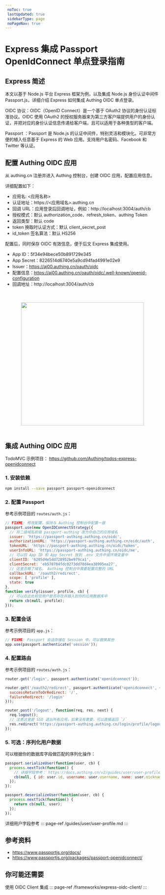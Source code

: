 ```yaml
---
 noToc: true
 lastUpdated: true
 sidebarType: page
 noPageNav: true
---
```


# Express 集成 Passport OpenIdConnect 单点登录指南

## Express 简述
本文以基于 Node.js 平台 Express 框架为例，以及集成 Node.js 身份认证中间件 Passport.js，详细介绍 Express 如何集成 Authing OIDC 单点登录。

OIDC 协议：OIDC（OpenID Connect）是一个基于 OAuth2 协议的身份认证标准协议。OIDC 使用 OAuth2 的授权服务器来为第三方客户端提供用户的身份认证，并把对应的身份认证信息传递给客户端，且可以适用于各种类型的客户端。

Passport ：Passport 是 Node.js 的认证中间件，特别灵活和模块化。可非常方便的植入任意基于 Express 的 Web 应用。支持用户名密码、Facebook 和 Twitter 等认证。

## 配置 Authing OIDC 应用
从 authing.cn 注册并进入 Authing 控制台，创建 OIDC 应用，配置应用信息。

详细配置如下：
- 应用名: <应用名称>
- 认证地址：https://<应用域名>.authing.cn
- 回调 URL：应用登录后回调地址，例如：http://localhost:3004/auth/cb
- 授权模式：默认 authorization_code、refresh_token、authing Token
- 返回类型：默认 code
- token 换取时认证方式：默认 client_secret_post
- id_token 签名算法：默认 HS256

配置后，同时保存 OIDC 有效信息，便于后文 Express 集成使用。

- App ID：5f34e94bece50b891729e345
- App Secret：8226514d6740e5a9cd94fad4991e02e9
- Issuer：https://aj00.authing.cn/oauth/oidc
- 配置信息：https://aj00.authing.cn/oauth/oidc/.well-known/openid-configuration
- 回调地址：http://localhost:3004/auth/cb

<img src="@imagesZhCn/integration/express/step.png" height=400 style="display:block;margin:50px auto;">


## 集成 Authing OIDC 应用

TodoMVC 示例项目： https://github.com/Authing/todos-express-openidconnect

### 1. 安装依赖

```bash
npm install --save passport passport-openidconnect
```

### 2. 配置 Passport
参考示例项目的 `routes/auth.js`：

```js
// FIXME: 修改配置，保持与 Authing 控制台中配置一致
passport.use(new OpenIDConnectStrategy({
  // 将二级域名前缀 passport-authing 改为你自己的应用域名
  issuer: 'https://passport-authing.authing.cn/oidc',
  authorizationURL: 'https://passport-authing.authing.cn/oidc/auth',
  tokenURL: 'https://passport-authing.authing.cn/oidc/token',
  userInfoURL: 'https://passport-authing.authing.cn/oidc/me',
  // 可以将 App ID 和 App Secret 放到 .env 文件中或环境变量中
  clientID: '6205d4e5dd728952be979ca1',
  clientSecret: 'eb578704fdc0273dd78d4ea38995ea27',
  // 这里忽略了域名， Authing 控制台中需要配置完整的 URL 
  callbackURL: '/oauth2/redirect',
  scope: [ 'profile' ],
  state: true
},
function verify(issuer, profile, cb) {
  // 可以在此处校验用户是否存在并插入到你的应用数据库中
  return cb(null, profile);
}));
```

### 3. 配置会话

参考示例项目的 `app.js`：

```js
// FIXME: Passport 会话存储在 Session 中，可以替换其他
app.use(passport.authenticate('session'));
```

### 4. 配置路由

参考示例项目的 `routes/auth.js`：

```js
router.get('/login', passport.authenticate('openidconnect'));

router.get('/oauth2/redirect', passport.authenticate('openidconnect', {
  successReturnToOrRedirect: '/',
  failureRedirect: '/login'
}));

router.post('/logout', function(req, res, next) {
  req.logout();
  // 注意这里是 SSO 退出所有应用，如果没有需要，可以直接返回 `/`
  res.redirect('https://passport-authing.authing.cn/login/profile/logout?redirect_uri=' + encodeURIComponent('http://localhost:3000/'));
});
```

### 5. 可选：序列化用户数据

可以根据你的数据库字段做匹配的序列化操作：

```js
passport.serializeUser(function(user, cb) {
  process.nextTick(function() {
    // 详细字段参考： https://docs.authing.cn/v2/guides/user/user-profile.html
    cb(null, { id: user.id, username: user.username, name: user.nickname });
  });
});

passport.deserializeUser(function(user, cb) {
  process.nextTick(function() {
    return cb(null, user);
  });
});
```

详细用户字段参考
::: page-ref /guides/user/user-profile.md
:::

## 参考资料

- https://www.passportjs.org/docs/
- https://www.passportjs.org/packages/passport-openidconnect/


## 你可能还需要

使用 OIDC Client 集成
::: page-ref /frameworks/express-oidc-client/
:::
